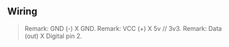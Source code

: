 


## Wiring



> Remark:  GND (-) X GND.
> Remark: VCC (+) X 5v // 3v3.
> Remark: Data (out) X Digital pin 2.





